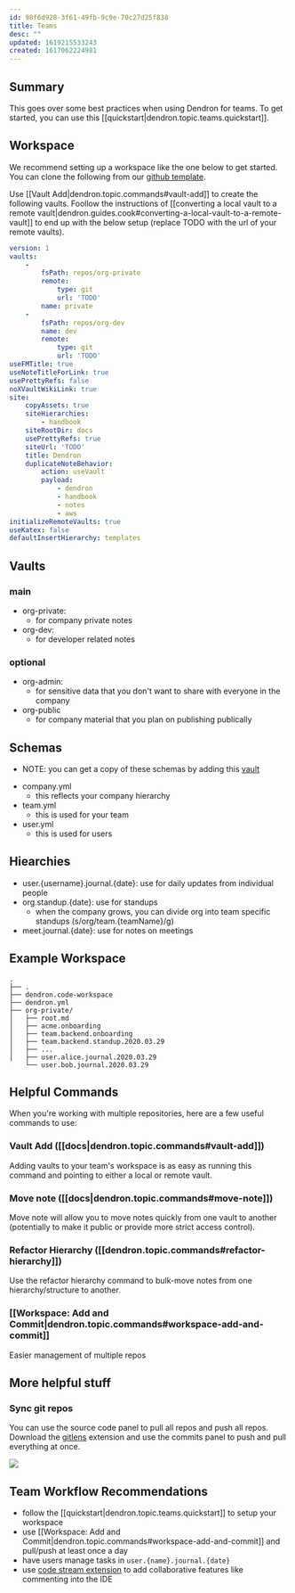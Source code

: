 ```yaml
---
id: 98f6d928-3f61-49fb-9c9e-70c27d25f838
title: Teams
desc: ""
updated: 1619215533243
created: 1617062224981
---
```


## Summary

This goes over some best practices when using Dendron for teams. To get started, you can use this [[quickstart|dendron.topic.teams.quickstart]].

## Workspace

We recommend setting up a workspace like the one below to get started. You can clone the following from our [github template](https://github.com/dendronhq/org-workspace-template). 

Use [[Vault Add|dendron.topic.commands#vault-add]] to create the following vaults. Foollow the instructions of [[converting a local vault to a remote vault|dendron.guides.cook#converting-a-local-vault-to-a-remote-vault]] to end up with the below setup (replace TODO with the url of your remote vaults).

```yml
version: 1
vaults:
    -
        fsPath: repos/org-private
        remote:
            type: git
            url: 'TODO'
        name: private
    -
        fsPath: repos/org-dev
        name: dev
        remote:
            type: git
            url: 'TODO'
useFMTitle: true
useNoteTitleForLink: true
usePrettyRefs: false
noXVaultWikiLink: true
site:
    copyAssets: true
    siteHierarchies:
        - handbook
    siteRootDir: docs
    usePrettyRefs: true
    siteUrl: 'TODO'
    title: Dendron
    duplicateNoteBehavior:
        action: useVault
        payload:
            - dendron
            - handbook
            - notes
            - aws
initializeRemoteVaults: true
useKatex: false
defaultInsertHierarchy: templates
```

## Vaults

### main
- org-private: 
  - for company private notes
- org-dev: 
  - for developer related notes

### optional
- org-admin: 
  - for sensitive data that you don't want to share with everyone in the company 
- org-public
  - for company material that you plan on publishing publically

## Schemas
- NOTE: you can get a copy of these schemas by adding this [vault](https://github.com/kevinslin/schemas)
<!-- -->
- company.yml
  - this reflects your company hierarchy
- team.yml
  - this is used for your team
- user.yml
  - this is used for users

## Hiearchies
- user.{username}.journal.{date}: use for daily updates from individual people
- org.standup.{date}: use for standups
  - when the company grows, you can divide org into team specific standups (s/org/team.{teamName}/g)
- meet.journal.{date}: use for notes on meetings

## Example Workspace

```
.
├── .
├── dendron.code-workspace
├── dendron.yml
├── org-private/
│   ├── root.md
│   ├── acme.onboarding
│   ├── team.backend.onboarding
│   ├── team.backend.standup.2020.03.29
│   ├── ...
│   ├── user.alice.journal.2020.03.29
    └── user.bob.journal.2020.03.29
```

## Helpful Commands

When you're working with multiple repositories, here are a few useful commands to use:

### Vault Add ([[docs|dendron.topic.commands#vault-add]])

Adding vaults to your team's workspace is as easy as running this command and pointing to either a local or remote vault.

### Move note ([[docs|dendron.topic.commands#move-note]])

Move note will allow you to move notes quickly from one vault to another (potentially to make it public or provide more strict access control).

### Refactor Hierarchy ([[dendron.topic.commands#refactor-hierarchy]])

Use the refactor hierarchy command to bulk-move notes from one hierarchy/structure to another.

### [[Workspace: Add and Commit|dendron.topic.commands#workspace-add-and-commit]]

Easier management of multiple repos

## More helpful stuff

### Sync git repos
You can use the source code panel to pull all repos and push all repos. Download the [gitlens](https://github.com/eamodio/vscode-gitlens) extension and use the commits panel to push and pull everything at once.

![](https://foundation-prod-assetspublic53c57cce-8cpvgjldwysl.s3-us-west-2.amazonaws.com/assets/images/push-and-pull.jpg)

## Team Workflow Recommendations
- follow the [[quickstart|dendron.topic.teams.quickstart]] to setup your workspace
- use [[Workspace: Add and Commit|dendron.topic.commands#workspace-add-and-commit]] and pull/push at least once a day
- have users manage tasks in `user.{name}.journal.{date}` 
- use [code stream extension](https://marketplace.visualstudio.com/items?itemName=CodeStream.codestream) to add collaborative features like commenting into the IDE